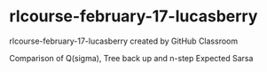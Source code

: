 # rlcourse-february-17-lucasberry
rlcourse-february-17-lucasberry created by GitHub Classroom


Comparison of Q(sigma), Tree back up and n-step Expected Sarsa



